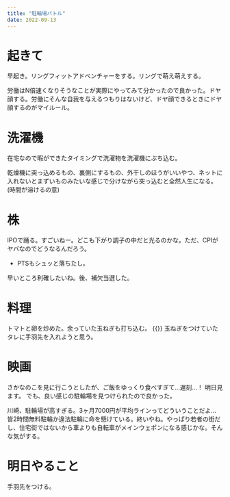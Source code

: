 ```yaml
---
title: "駐輪場バトル"
date: 2022-09-13
---
```


# 起きて
早起き。リングフィットアドベンチャーをする。リングで萌え萌えする。

労働はN倍速くなりそうなことが実際にやってみて分かったので良かった。ドヤ顔する。労働にそんな自我を与えるつもりはないけど、ドヤ顔できるときにドヤ顔するのがマイルール。


# 洗濯機
在宅なので暇ができたタイミングで洗濯物を洗濯機にぶち込む。

乾燥機に突っ込めるもの、裏側にするもの、外干しのほうがいいやつ、ネットに入れないとまずいものみたいな感じで分けながら突っ込むと全然人生になる。(時間が溶けるの意)

# 株
IPOで踊る。すごいねー。どこも下がり調子の中だと光るのかな。ただ、CPIがヤバなのでどうなるんだろう。
- PTSもシュッと落ちたし。

早いところ利確したいね。後、補欠当選した。

# 料理
トマトと卵を炒めた。余っていた玉ねぎも打ち込む。
{{<tweet user="dango_bot" id="1569656639246209024">}}
玉ねぎをつけていたタレに手羽先を入れようと思う。

# 映画
さかなのこを見に行こうとしたが、ご飯をゆっくり食べすぎて...遅刻...！
明日見ます。
でも、良い感じの駐輪場を見つけられたので良かった。

川崎、駐輪場が高すぎる。3ヶ月7000円が平均ラインってどういうことだよ... 皆2時間無料駐輪か違法駐輪に命を懸けている。終いやね。やっぱり若者の街だし、住宅街ではないから車よりも自転車がメインウェポンになる感じかな。そんな気がする。


# 明日やること
手羽先をつける。